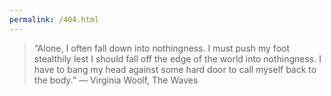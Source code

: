 ```yaml
---
permalink: /404.html
---
```


> “Alone, I often fall down into nothingness. I must push my foot stealthily lest I should fall off the edge of the world into nothingness. I have to bang my head against some hard door to call myself back to the body.”
> ― Virginia Woolf, The Waves

